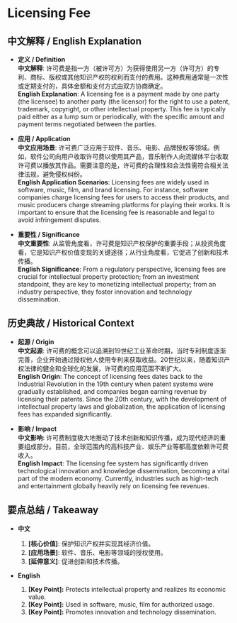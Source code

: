 # Licensing Fee

## 中文解释 / English Explanation

* **定义 / Definition**  
  **中文解释**: 许可费是指一方（被许可方）为获得使用另一方（许可方）的专利、商标、版权或其他知识产权的权利而支付的费用。这种费用通常是一次性或定期支付的，具体金额和支付方式由双方协商确定。  
  **English Explanation**: A licensing fee is a payment made by one party (the licensee) to another party (the licensor) for the right to use a patent, trademark, copyright, or other intellectual property. This fee is typically paid either as a lump sum or periodically, with the specific amount and payment terms negotiated between the parties.

* **应用 / Application**  
  **中文应用场景**: 许可费广泛应用于软件、音乐、电影、品牌授权等领域。例如，软件公司向用户收取许可费以使用其产品，音乐制作人向流媒体平台收取许可费以播放其作品。需要注意的是，许可费的合理性和合法性需符合相关法律法规，避免侵权纠纷。  
  **English Application Scenarios**: Licensing fees are widely used in software, music, film, and brand licensing. For instance, software companies charge licensing fees for users to access their products, and music producers charge streaming platforms for playing their works. It is important to ensure that the licensing fee is reasonable and legal to avoid infringement disputes.

* **重要性 / Significance**  
  **中文重要性**: 从监管角度看，许可费是知识产权保护的重要手段；从投资角度看，它是知识产权价值变现的关键途径；从行业角度看，它促进了创新和技术传播。  
  **English Significance**: From a regulatory perspective, licensing fees are crucial for intellectual property protection; from an investment standpoint, they are key to monetizing intellectual property; from an industry perspective, they foster innovation and technology dissemination.

## 历史典故 / Historical Context

* **起源 / Origin**  
  **中文起源**: 许可费的概念可以追溯到19世纪工业革命时期，当时专利制度逐渐完善，企业开始通过授权他人使用专利来获取收益。20世纪以来，随着知识产权法律的健全和全球化的发展，许可费的应用范围不断扩大。  
  **English Origin**: The concept of licensing fees dates back to the Industrial Revolution in the 19th century when patent systems were gradually established, and companies began earning revenue by licensing their patents. Since the 20th century, with the development of intellectual property laws and globalization, the application of licensing fees has expanded significantly.

* **影响 / Impact**  
  **中文影响**: 许可费制度极大地推动了技术创新和知识传播，成为现代经济的重要组成部分。目前，全球范围内的高科技产业、娱乐产业等都高度依赖许可费收入。  
  **English Impact**: The licensing fee system has significantly driven technological innovation and knowledge dissemination, becoming a vital part of the modern economy. Currently, industries such as high-tech and entertainment globally heavily rely on licensing fee revenues.

## 要点总结 / Takeaway

* **中文**  
  1. **[核心价值]**:  保护知识产权并实现其经济价值。
  2. **[应用场景]**:  软件、音乐、电影等领域的授权使用。
  3. **[延伸意义]**:  促进创新和技术传播。

* **English**  
  1. **[Key Point]:** Protects intellectual property and realizes its economic value.
  2. **[Key Point]:** Used in software, music, film for authorized usage.
  3. **[Key Point]:** Promotes innovation and technology dissemination.